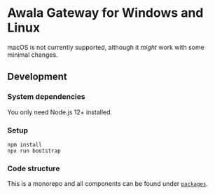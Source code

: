 # Awala Gateway for Windows and Linux

macOS is not currently supported, although it _might_ work with some minimal changes.

## Development

### System dependencies

You only need Node.js 12+ installed.

### Setup

```shell
npm install
npx run bootstrap
```

### Code structure

This is a monorepo and all components can be found under [`packages`](./packages).
